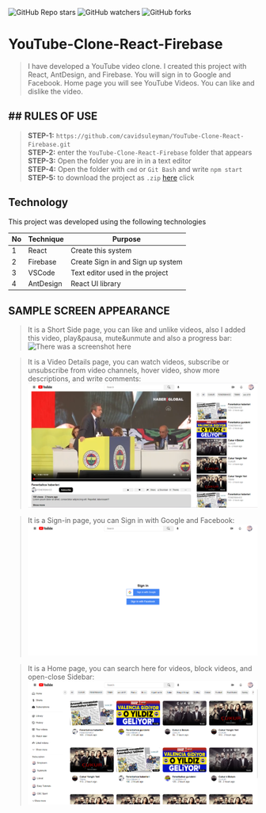 ![GitHub Repo stars](https://img.shields.io/github/stars/cavidsuleyman/YouTube-Clone-React-Firebase?style=for-the-badge)
![GitHub watchers](https://img.shields.io/github/watchers/cavidsuleyman/YouTube-Clone-React-Firebase?style=for-the-badge)
![GitHub forks](https://img.shields.io/github/forks/cavidsuleyman/YouTube-Clone-React-Firebase?style=for-the-badge)

# YouTube-Clone-React-Firebase

>I have developed a YouTube video clone. I created this project with React, AntDesign, and Firebase. You will sign in to Google and Facebook. Home page you will see YouTube Videos. You can like and dislike the video. 

## ## RULES OF USE

> **STEP-1:** `https://github.com/cavidsuleyman/YouTube-Clone-React-Firebase.git` <br/>
> **STEP-2:**  enter the `YouTube-Clone-React-Firebase` folder that appears <br/>
> **STEP-3:**  Open the folder you are in in a text editor <br/>
> **STEP-4:**  Open the folder with `cmd` or `Git Bash` and write `npm start` <br/>
> **STEP-5:**  to download the project as `.zip`  [here](https://github.com/cavidsuleyman/YouTube-Clone-React-Firebase/archive/refs/heads/master.zip) click <br/>


## Technology

This project was developed using the following technologies

| No | Technique | Purpose |
| - | ---------- | --------------------- |
| 1 | React | Create this system |
| 2 | Firebase | Create Sign in and Sign up system |
| 3 | VSCode | Text editor used in the project |
| 4 | AntDesign | React UI library |

## SAMPLE SCREEN APPEARANCE

>It is a Short Side page, you can like and unlike videos, also I added this video, play&pausa, mute&unmute and also a progress bar:
![There was a screenshot here](../screen-1.png)

>It is a Video Details page, you can watch videos, subscribe or unsubscribe from video channels, hover video, show more descriptions, and write comments:
![There was a screenshot here](./screen-2.png)

>It is a Sign-in page, you can Sign in with Google and Facebook:
![There was a screenshot here](./screen-3.png)

>It is a Home page, you can search here for videos, block videos, and open-close Sidebar:
![There was a screenshot here](./screen-4.png)
